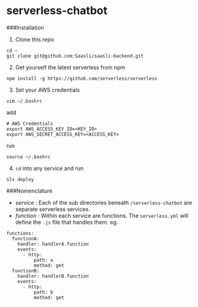 # serverless-chatbot

###Installation

1) Clone this repo
```
cd ~
git clone git@github.com:Saasli/saasli-backend.git
```

2) Get yourself the latest serverless from npm

```
npm install -g https://github.com/serverless/serverless
```

3) Set your AWS credentials

```
vim ~/.bashrc
```
add
```
# AWS Credentials
export AWS_ACCESS_KEY_ID=<KEY_ID>
export AWS_SECRET_ACCESS_KEY=<ACCESS_KEY>
```
run
```
source ~/.bashrc
```

4) `cd` into any service and run
```
sls deploy
```

###Nomenclature 

- *service* : Each of the sub directories beneath `/serverless-chatbot` are separate serverless services. 
- *function* : Within each service are functions. The `serverless.yml` will define the `.js` file that handles them. eg.

```
functions:
  functionA:
    handler: handlerA.function
    events:
      - http:
          path: a
          method: get
  functionB:
    handler: handlerB.function
    events:
      - http:
          path: b
          method: get
```

